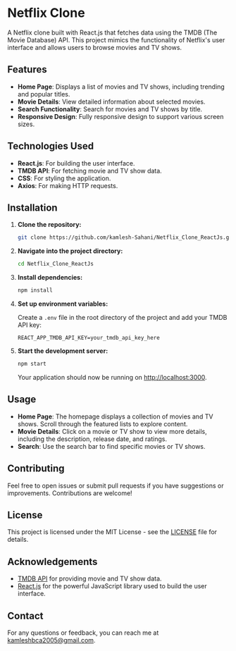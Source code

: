
# Netflix Clone

A Netflix clone built with React.js that fetches data using the TMDB (The Movie Database) API. This project mimics the functionality of Netflix's user interface and allows users to browse movies and TV shows.

## Features

- **Home Page**: Displays a list of movies and TV shows, including trending and popular titles.
- **Movie Details**: View detailed information about selected movies.
- **Search Functionality**: Search for movies and TV shows by title.
- **Responsive Design**: Fully responsive design to support various screen sizes.

## Technologies Used

- **React.js**: For building the user interface.
- **TMDB API**: For fetching movie and TV show data.
- **CSS**: For styling the application.
- **Axios**: For making HTTP requests.

## Installation

1. **Clone the repository:**

   ```bash
   git clone https://github.com/kamlesh-Sahani/Netflix_Clone_ReactJs.git
   ```

2. **Navigate into the project directory:**

   ```bash
   cd Netflix_Clone_ReactJs
   ```

3. **Install dependencies:**

   ```bash
   npm install
   ```

4. **Set up environment variables:**

   Create a `.env` file in the root directory of the project and add your TMDB API key:

   ```plaintext
   REACT_APP_TMDB_API_KEY=your_tmdb_api_key_here
   ```

5. **Start the development server:**

   ```bash
   npm start
   ```

   Your application should now be running on [http://localhost:3000](http://localhost:3000).

## Usage

- **Home Page**: The homepage displays a collection of movies and TV shows. Scroll through the featured lists to explore content.
- **Movie Details**: Click on a movie or TV show to view more details, including the description, release date, and ratings.
- **Search**: Use the search bar to find specific movies or TV shows.

## Contributing

Feel free to open issues or submit pull requests if you have suggestions or improvements. Contributions are welcome!

## License

This project is licensed under the MIT License - see the [LICENSE](LICENSE) file for details.

## Acknowledgements

- [TMDB API](https://www.themoviedb.org/documentation/api) for providing movie and TV show data.
- [React.js](https://reactjs.org/) for the powerful JavaScript library used to build the user interface.

## Contact

For any questions or feedback, you can reach me at [kamleshbca2005@gmail.com](mailto:kamleshbca2005@gmail.com).
